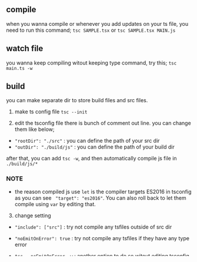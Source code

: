 ## compile

when you wanna compile or whenever you add updates on your ts file, you need to run this command;
`tsc SAMPLE.tsx` or `tsc SAMPLE.tsx MAIN.js`

## watch file

you wanna keep compiling witout keeping type command, try this;
`tsc main.ts -w`

## build

you can make separate dir to store build files and src files.

1. make ts config file
   `tsc --init`

2. edit the tsconfig file
   there is bunch of comment out line. you can change them like below;

- `"rootDir": "./src"` : you can define the path of your src dir
- `"outDir": "./build/js"` : you can define the path of your build dir

after that, you can add `tsc -w`, and then automatically compile js file in `./build/js/*`

### NOTE

- the reason compiled js use `let` is the compiler targets ES2016 in tsconfig as you can see ` "target": "es2016"`. You can also roll back to let them compile using `var` by editing that.

3. change setting

- `"include": ["src"]`
  : try not compile any tsfiles outside of src dir

- `"noEmitOnError": true`
  : try not compile any tsfiles if they have any type error
- `tsc --noEmitOnError -w`
  : another option to do so witout editing tsconfig
